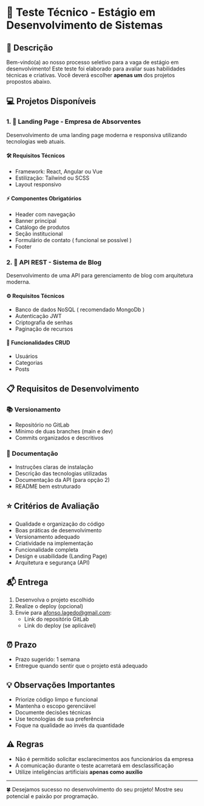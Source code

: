 # 🎯 Teste Técnico - Estágio em Desenvolvimento de Sistemas

## 📝 Descrição
Bem-vindo(a) ao nosso processo seletivo para a vaga de estágio em desenvolvimento! Este teste foi elaborado para avaliar suas habilidades técnicas e criativas. Você deverá escolher **apenas um** dos projetos propostos abaixo.

## 💻 Projetos Disponíveis

### 1. 🎨 Landing Page - Empresa de Absorventes
Desenvolvimento de uma landing page moderna e responsiva utilizando tecnologias web atuais.

#### 🛠️ Requisitos Técnicos
- Framework: React, Angular ou Vue
- Estilização: Tailwind ou SCSS
- Layout responsivo

#### ⚡ Componentes Obrigatórios
- Header com navegação
- Banner principal
- Catálogo de produtos
- Seção institucional
- Formulário de contato ( funcional se possível ) 
- Footer

### 2. 🔧 API REST - Sistema de Blog
Desenvolvimento de uma API para gerenciamento de blog com arquitetura moderna.

#### ⚙️ Requisitos Técnicos
- Banco de dados NoSQL ( recomendado MongoDb )
- Autenticação JWT
- Criptografia de senhas
- Paginação de recursos

#### 🔄 Funcionalidades CRUD
- Usuários
- Categorias
- Posts

## 📋 Requisitos de Desenvolvimento

### 📚 Versionamento
- Repositório no GitLab
- Mínimo de duas branches (main e dev)
- Commits organizados e descritivos

### 📖 Documentação
- Instruções claras de instalação
- Descrição das tecnologias utilizadas
- Documentação da API (para opção 2)
- README bem estruturado

## ⭐ Critérios de Avaliação
- Qualidade e organização do código
- Boas práticas de desenvolvimento
- Versionamento adequado
- Criatividade na implementação
- Funcionalidade completa
- Design e usabilidade (Landing Page)
- Arquitetura e segurança (API)

## 📬 Entrega
1. Desenvolva o projeto escolhido
2. Realize o deploy (opcional)
3. Envie para afonso.lagedo@gmail.com:
   - Link do repositório GitLab
   - Link do deploy (se aplicável)

## ⏰ Prazo
- Prazo sugerido: 1 semana
- Entregue quando sentir que o projeto está adequado

## 💡 Observações Importantes
- Priorize código limpo e funcional
- Mantenha o escopo gerenciável
- Documente decisões técnicas
- Use tecnologias de sua preferência
- Foque na qualidade ao invés da quantidade

## ⚠️ Regras
- Não é permitido solicitar esclarecimentos aos funcionários da empresa
- A comunicação durante o teste acarretará em desclassificação
- Utilize inteligências artificiais **apenas como auxílio**

---

🍀 Desejamos sucesso no desenvolvimento do seu projeto! Mostre seu potencial e paixão por programação.
